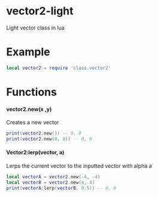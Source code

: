# vector2-light
Light vector class in lua

# Example
```lua
local vector2 = require 'class.vector2'
```

# Functions
#### vector2.new(x ,y)
Creates a new vector

```lua
print(vector2.new()) -- 0, 0
print(vector2.new(0, 0)) -- 0, 0
```
#### Vector2:lerp(vector, a)
Lerps the current vector to the inputted vector with alpha a

```lua
local vectorA = vector2.new(-4, -4)
local vectorB = vector2.new(4, 4)
print(vectorA:lerp(vectorB, 0.5)) -- 0, 0
```
